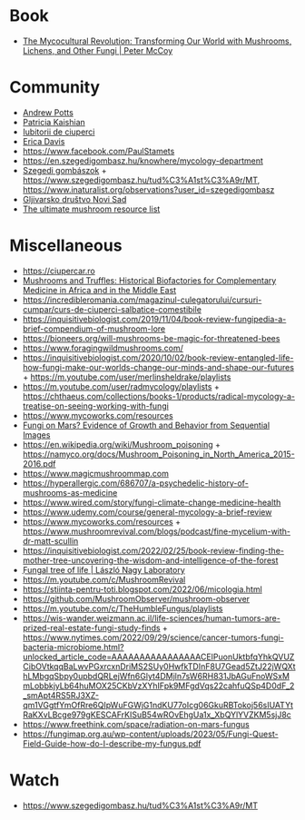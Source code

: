 # Book

- [The Mycocultural Revolution: Transforming Our World with Mushrooms, Lichens, and Other Fungi | Peter McCoy](https://microcosmpublishing.com/catalog/books/8525)

# Community

- [Andrew Potts](https://mushroomobserver.org/users/85223)
- [Patricia Kaishian](https://sites.google.com/view/patriciakaishian)
- [Iubitorii de ciuperci](https://www.facebook.com/groups/2177806262500396)
- [Erica Davis](https://www.facebook.com/wildfoodgirl)
- https://www.facebook.com/PaulStamets
- https://en.szegedigombasz.hu/knowhere/mycology-department
- [Szegedi gombászok](https://www.facebook.com/groups/szegedigombaszok) + https://www.szegedigombasz.hu/tud%C3%A1st%C3%A9r/MT, https://www.inaturalist.org/observations?user_id=szegedigombasz
- [Gljivarsko društvo Novi Sad](https://www.facebook.com/groups/115205338531605)
- [The ultimate mushroom resource list](https://docs.google.com/document/d/1aQzhgZ_2bTlug-lDV9xrN9ygS7ywxLnPFUvqn-gICD0)

# Miscellaneous

- https://ciupercar.ro
- [Mushrooms and Truffles: Historical Biofactories for Complementary Medicine in Africa and in the Middle East](https://www.ncbi.nlm.nih.gov/pmc/articles/PMC3854548)
- https://incredibleromania.com/magazinul-culegatorului/cursuri-cumpar/curs-de-ciuperci-salbatice-comestibile
- https://inquisitivebiologist.com/2019/11/04/book-review-fungipedia-a-brief-compendium-of-mushroom-lore
- https://bioneers.org/will-mushrooms-be-magic-for-threatened-bees
- https://www.foragingwildmushrooms.com/
- https://inquisitivebiologist.com/2020/10/02/book-review-entangled-life-how-fungi-make-our-worlds-change-our-minds-and-shape-our-futures + https://m.youtube.com/user/merlinsheldrake/playlists
- https://m.youtube.com/user/radmycology/playlists + https://chthaeus.com/collections/books-1/products/radical-mycology-a-treatise-on-seeing-working-with-fungi
- https://www.mycoworks.com/resources
- [Fungi on Mars? Evidence of Growth and Behavior from Sequential Images](https://news.ycombinator.com/item?id=27065361)
- https://en.wikipedia.org/wiki/Mushroom_poisoning + https://namyco.org/docs/Mushroom_Poisoning_in_North_America_2015-2016.pdf
- https://www.magicmushroommap.com
- https://hyperallergic.com/686707/a-psychedelic-history-of-mushrooms-as-medicine
- https://www.wired.com/story/fungi-climate-change-medicine-health
- https://www.udemy.com/course/general-mycology-a-brief-review
- https://www.mycoworks.com/resources + https://www.mushroomrevival.com/blogs/podcast/fine-mycelium-with-dr-matt-scullin
- https://inquisitivebiologist.com/2022/02/25/book-review-finding-the-mother-tree-uncovering-the-wisdom-and-intelligence-of-the-forest
- [ֻFungal tree of life | László Nagy Laboratory](http://group.szbk.u-szeged.hu/sysbiol/nagy-laszlo-lab-poster.html)
- https://m.youtube.com/c/MushroomRevival
- https://stiinta-pentru-toti.blogspot.com/2022/06/micologia.html
- https://github.com/MushroomObserver/mushroom-observer
- https://m.youtube.com/c/TheHumbleFungus/playlists
- https://wis-wander.weizmann.ac.il/life-sciences/human-tumors-are-prized-real-estate-fungi-study-finds + https://www.nytimes.com/2022/09/29/science/cancer-tumors-fungi-bacteria-microbiome.html?unlocked_article_code=AAAAAAAAAAAAAAAACEIPuonUktbfqYhkQVUZCibOVtkqqBaLwvPGxrcxnDriMS2SUy0HwfkTDInF8U7Gead5ZtJ22jWQXthLMbgqSbpy0upbdQRLejWfn6Glyt4DMjln7sW6RH831JbAGuFnoWSxMmLobbkjyLb64huMOX25CKbVzXYhIFpk9MFgdVqs22cahfuQSp4D0dF_2_smApt4RS5RJ3XZ-qm1VGgtfYmOfRre6QIpWuFGWjG1ndKU77oIcg06GkuRBTokoj56sIUATYtRaKXvLBcge979gKESCAFrKISuB54wROvEhgUa1x_XbQYlYVZKM5sjJ8c
- https://www.freethink.com/space/radiation-on-mars-fungus
- https://fungimap.org.au/wp-content/uploads/2023/05/Fungi-Quest-Field-Guide-how-do-I-describe-my-fungus.pdf

# Watch

- https://www.szegedigombasz.hu/tud%C3%A1st%C3%A9r/MT
